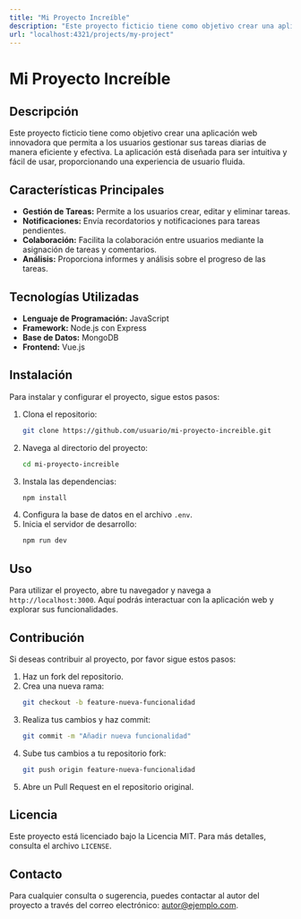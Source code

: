 ```yaml
---
title: "Mi Proyecto Increíble"
description: "Este proyecto ficticio tiene como objetivo crear una aplicación web"
url: "localhost:4321/projects/my-project"
---
```

# Mi Proyecto Increíble
## Descripción
Este proyecto ficticio tiene como objetivo crear una aplicación web innovadora que permita a los usuarios gestionar sus tareas diarias de manera eficiente y efectiva. La aplicación está diseñada para ser intuitiva y fácil de usar, proporcionando una experiencia de usuario fluida.
## Características Principales
- **Gestión de Tareas:** Permite a los usuarios crear, editar y eliminar tareas.
- **Notificaciones:** Envía recordatorios y notificaciones para tareas pendientes.
- **Colaboración:** Facilita la colaboración entre usuarios mediante la asignación de tareas y comentarios.
- **Análisis:** Proporciona informes y análisis sobre el progreso de las tareas.
## Tecnologías Utilizadas
- **Lenguaje de Programación:** JavaScript
- **Framework:** Node.js con Express
- **Base de Datos:** MongoDB
- **Frontend:** Vue.js
## Instalación
Para instalar y configurar el proyecto, sigue estos pasos:
1. Clona el repositorio:
   ```bash
   git clone https://github.com/usuario/mi-proyecto-increible.git
   ```
2. Navega al directorio del proyecto:
   ```bash
   cd mi-proyecto-increible
   ```
3. Instala las dependencias:
   ```bash
   npm install
   ```
4. Configura la base de datos en el archivo `.env`.
5. Inicia el servidor de desarrollo:
   ```bash
   npm run dev
   ```
## Uso
Para utilizar el proyecto, abre tu navegador y navega a `http://localhost:3000`. Aquí podrás interactuar con la aplicación web y explorar sus funcionalidades.
## Contribución
Si deseas contribuir al proyecto, por favor sigue estos pasos:
1. Haz un fork del repositorio.
2. Crea una nueva rama:
   ```bash
   git checkout -b feature-nueva-funcionalidad
   ```
3. Realiza tus cambios y haz commit:
   ```bash
   git commit -m "Añadir nueva funcionalidad"
   ```
4. Sube tus cambios a tu repositorio fork:
   ```bash
   git push origin feature-nueva-funcionalidad
   ```
5. Abre un Pull Request en el repositorio original.
## Licencia
Este proyecto está licenciado bajo la Licencia MIT. Para más detalles, consulta el archivo `LICENSE`.
## Contacto
Para cualquier consulta o sugerencia, puedes contactar al autor del proyecto a través del correo electrónico: autor@ejemplo.com.
